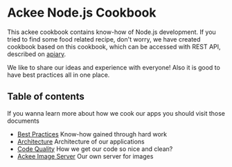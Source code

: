 # Ackee Node.js Cookbook

This ackee cookbook contains know-how of Node.js development. If you tried to find some food related recipe, don't worry, we have created cookbook based on this cookbook, which can be accessed with REST API, described on [apiary][1].

We like to share our ideas and experience with everyone! Also it is good to have best practices all in one place.

## Table of contents

If you wanna learn more about how we cook our apps you should visit those documents 
- [Best Practices][2] Know-how gained through hard work
- [Architecture][3] Architecture of our applications
- [Code Quality][4] How we get our code so nice and clean?
- [Ackee Image Server][5] Our own server for images

[1]:	http://docs.cookbook3.apiary.io/#
[2]:	https://github.com/AckeeCZ/nodejs-cookbook/blob/master/Best%20Practices.md
[3]:	https://github.com/AckeeCZ/nodejs-cookbook/blob/master/Architecture.md
[4]:	https://github.com/AckeeCZ/nodejs-cookbook/blob/master/Code%20Quality.md
[5]:	https://github.com/AckeeCZ/nodejs-cookbook/blob/master/Ackee%20Image%20Server.md
[6]:	https://github.com/AckeeCZ/nodejs-cookbook/blob/master/Postman%20Advanced%20Guide.md
